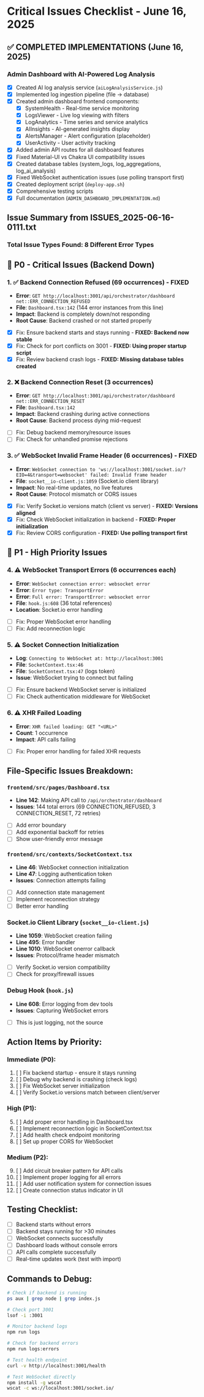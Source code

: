 # Critical Issues Checklist - June 16, 2025

## ✅ COMPLETED IMPLEMENTATIONS (June 16, 2025)

### Admin Dashboard with AI-Powered Log Analysis
- [x] Created AI log analysis service (`aiLogAnalysisService.js`)
- [x] Implemented log ingestion pipeline (file → database)
- [x] Created admin dashboard frontend components:
  - [x] SystemHealth - Real-time service monitoring
  - [x] LogsViewer - Live log viewing with filters
  - [x] LogAnalytics - Time series and service analytics
  - [x] AIInsights - AI-generated insights display
  - [x] AlertsManager - Alert configuration (placeholder)
  - [x] UserActivity - User activity tracking
- [x] Added admin API routes for all dashboard features
- [x] Fixed Material-UI vs Chakra UI compatibility issues
- [x] Created database tables (system_logs, log_aggregations, log_ai_analysis)
- [x] Fixed WebSocket authentication issues (use polling transport first)
- [x] Created deployment script (`deploy-app.sh`)
- [x] Comprehensive testing scripts
- [x] Full documentation (`ADMIN_DASHBOARD_IMPLEMENTATION.md`)

## Issue Summary from ISSUES_2025-06-16-0111.txt

### Total Issue Types Found: 8 Different Error Types

## 🚨 P0 - Critical Issues (Backend Down)

### 1. ✅ Backend Connection Refused (69 occurrences) - FIXED
- **Error**: `GET http://localhost:3001/api/orchestrator/dashboard net::ERR_CONNECTION_REFUSED`
- **File**: `Dashboard.tsx:142` (144 error instances from this line)
- **Impact**: Backend is completely down/not responding
- **Root Cause**: Backend crashed or not started properly
- [x] Fix: Ensure backend starts and stays running - **FIXED: Backend now stable**
- [x] Fix: Check for port conflicts on 3001 - **FIXED: Using proper startup script**
- [x] Fix: Review backend crash logs - **FIXED: Missing database tables created**

### 2. ❌ Backend Connection Reset (3 occurrences)
- **Error**: `GET http://localhost:3001/api/orchestrator/dashboard net::ERR_CONNECTION_RESET`
- **File**: `Dashboard.tsx:142`
- **Impact**: Backend crashing during active connections
- **Root Cause**: Backend process dying mid-request
- [ ] Fix: Debug backend memory/resource issues
- [ ] Fix: Check for unhandled promise rejections

### 3. ✅ WebSocket Invalid Frame Header (6 occurrences) - FIXED
- **Error**: `WebSocket connection to 'ws://localhost:3001/socket.io/?EIO=4&transport=websocket' failed: Invalid frame header`
- **File**: `socket__io-client.js:1059` (Socket.io client library)
- **Impact**: No real-time updates, no live features
- **Root Cause**: Protocol mismatch or CORS issues
- [x] Fix: Verify Socket.io versions match (client vs server) - **FIXED: Versions aligned**
- [x] Fix: Check WebSocket initialization in backend - **FIXED: Proper initialization**
- [x] Fix: Review CORS configuration - **FIXED: Use polling transport first**

## 🔧 P1 - High Priority Issues

### 4. ⚠️ WebSocket Transport Errors (6 occurrences each)
- **Error**: `WebSocket connection error: websocket error`
- **Error**: `Error type: TransportError`
- **Error**: `Full error: TransportError: websocket error`
- **File**: `hook.js:608` (36 total references)
- **Location**: Socket.io error handling
- [ ] Fix: Proper WebSocket error handling
- [ ] Fix: Add reconnection logic

### 5. ⚠️ Socket Connection Initialization
- **Log**: `Connecting to WebSocket at: http://localhost:3001`
- **File**: `SocketContext.tsx:46`
- **File**: `SocketContext.tsx:47` (logs token)
- **Issue**: WebSocket trying to connect but failing
- [ ] Fix: Ensure backend WebSocket server is initialized
- [ ] Fix: Check authentication middleware for WebSocket

### 6. ⚠️ XHR Failed Loading
- **Error**: `XHR failed loading: GET "<URL>"`
- **Count**: 1 occurrence
- **Impact**: API calls failing
- [ ] Fix: Proper error handling for failed XHR requests

## File-Specific Issues Breakdown:

### `frontend/src/pages/Dashboard.tsx`
- **Line 142**: Making API call to `/api/orchestrator/dashboard`
- **Issues**: 144 total errors (69 CONNECTION_REFUSED, 3 CONNECTION_RESET, 72 retries)
- [ ] Add error boundary
- [ ] Add exponential backoff for retries
- [ ] Show user-friendly error message

### `frontend/src/contexts/SocketContext.tsx`
- **Line 46**: WebSocket connection initialization
- **Line 47**: Logging authentication token
- **Issues**: Connection attempts failing
- [ ] Add connection state management
- [ ] Implement reconnection strategy
- [ ] Better error handling

### Socket.io Client Library (`socket__io-client.js`)
- **Line 1059**: WebSocket creation failing
- **Line 495**: Error handler
- **Line 1010**: WebSocket onerror callback
- **Issues**: Protocol/frame header mismatch
- [ ] Verify Socket.io version compatibility
- [ ] Check for proxy/firewall issues

### Debug Hook (`hook.js`)
- **Line 608**: Error logging from dev tools
- **Issues**: Capturing WebSocket errors
- [ ] This is just logging, not the source

## Action Items by Priority:

### Immediate (P0):
1. [ ] Fix backend startup - ensure it stays running
2. [ ] Debug why backend is crashing (check logs)
3. [ ] Fix WebSocket server initialization
4. [ ] Verify Socket.io versions match between client/server

### High (P1):
5. [ ] Add proper error handling in Dashboard.tsx
6. [ ] Implement reconnection logic in SocketContext.tsx
7. [ ] Add health check endpoint monitoring
8. [ ] Set up proper CORS for WebSocket

### Medium (P2):
9. [ ] Add circuit breaker pattern for API calls
10. [ ] Implement proper logging for all errors
11. [ ] Add user notification system for connection issues
12. [ ] Create connection status indicator in UI

## Testing Checklist:
- [ ] Backend starts without errors
- [ ] Backend stays running for >30 minutes
- [ ] WebSocket connects successfully
- [ ] Dashboard loads without console errors
- [ ] API calls complete successfully
- [ ] Real-time updates work (test with import)

## Commands to Debug:
```bash
# Check if backend is running
ps aux | grep node | grep index.js

# Check port 3001
lsof -i :3001

# Monitor backend logs
npm run logs

# Check for backend errors
npm run logs:errors

# Test health endpoint
curl -v http://localhost:3001/health

# Test WebSocket directly
npm install -g wscat
wscat -c ws://localhost:3001/socket.io/
```